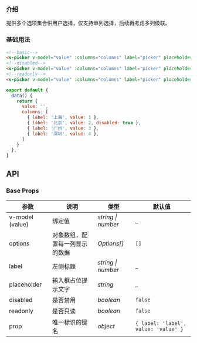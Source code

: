 ### 介绍

提供多个选项集合供用户选择，仅支持单列选择，后续再考虑多列级联。

### 基础用法

```html
<!--basic-->
<v-picker v-model="value" :columns="columns" label="picker" placeholder="placeholder" clearable/>
<!--disabled-->
<v-picker v-model="value" :columns="columns" label="picker" placeholder="placeholder" clearable disabled/>
<!--readonly-->
<v-picker v-model="value" :columns="columns" label="picker" placeholder="placeholder" clearable readonly/>
```

```js
export default {
  data() {
    return {
      value: '',
      columns: [
        { label: '上海', value: 1 },
        { label: '北京', value: 2, disabled: true },
        { label: '广州', value: 3 },
        { label: '深圳', value: 4 },
      ]
    }
  },
}
```

## API

### Base Props

| 参数   | 说明           | 类型      | 默认值 |
| ------ | -------------- | --------- | ------ |
| v-model (value) | 绑定值 | _string \| number_  | _    |
| options | 对象数组，配置每一列显示的数据 | _Options[]_  | `[]`    |
| label   | 左侧标题   | _string \| number_  | _    |
| placeholder   | 输入框占位提示文字     | _string_  | _    |
| disabled     | 是否禁用     | _boolean_  | `false`    |
| readonly     | 是否只读     | _boolean_  | `false`    |
| prop | 唯一标识的键名 | _object_  | `{ label: 'label', value: 'value' }`    |
